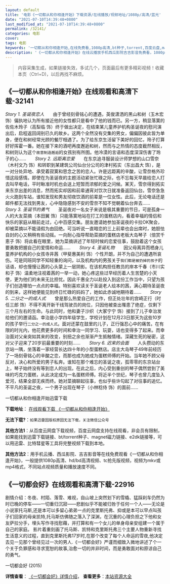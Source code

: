 ```yaml
---
layout: default
title: '电影《一切都从和你相逢开始》下载资源/在线播放/视频地址/1080p/高清/蓝光'
date: "2021-07-10T14:39:48+0800"
last_modified_at: "2021-07-10T14:39:48+0800"
permalink: /32141/
categories: 电影
cover:
tags: 电影
keywords: '一切都从和你相逢开始,在线免费看,1080p高清,bt种子,torrent,百度云盘,magnet,磁力链,迅雷下载资源'
description: '《一切都从和你相逢开始》在线云播放手机西瓜影院吉吉影音免费看，1080p高清bd/hd未删减完整版和tc抢先枪版，mkv/mp4格式，附带bt/torrent种子、magnet/磁力链、百度云盘、网盘资源迅雷下载链接'
---
```


>内容采集生成，如果链接失效，多试几个，页面最后有更多精彩视频！收藏本页（Ctrl+D)，以后再找不麻烦。


## 《一切都从和你相逢开始》在线观看和高清下载-32141

*Story 1. 圣诞夜恋人*　　由于曾经刻骨铭心的遭遇，英俊潇洒的黑山和树（玉木宏 饰）偏执地认为所有接近他的女性都只是看中了他的钱而已。另一方，稍显落寞的佐佐木玲子（高梨临 饰）终于做出决定，在结束某儿童养护机构圣诞夜的慰问演出后，启程返回阔别已久的故乡。这两个全然没有交集的男女，偏偏因彼此皆为单身，便在和树经常光顾的餐厅相遇了。为了给东京生活留下美好的回忆，玲子打算好好挥霍一番。她在接下来的酒吧再度邂逅和树，然而与之热情的态度截然相反，和树则认为这个`故意制造邂逅`的女孩别有所图。他冷漠的言语和态度深深伤害了玲子的心&hellip;…　　*Story 2. 远距离恋爱*　　在东京追寻服装设计师梦想的山口雪奈（木村文乃 饰）和转职到某建筑公司仙台分公司的津村拓实（东出昌大 饰），是一对分处异地、承受着寂寞和思念之苦的恋人。许是远距离的辛酸，让雪奈格外珍惜这段感情。即使在为圣诞夜的主题活动紧张忙碌之际，也不忘每天早晨给恋人打去叫早电话，平时瞅准时机也会送上短暂而浓郁的爱之问候。某天，雪奈得到拓实来东京出差的消息，然而拓实却因和前辈通宵对饮次日就准备返回仙台。雪奈急急火火跑到车站，谁知发现和男友彻夜饮酒的前辈是一位女性。此后，无论电话还是邮件都无法找到男友，心中隐隐感到不安的雪奈不知不觉朝着仙台奔去……　　*Story 3. 圣诞节的勇气*　　圣诞夜对一名女子来说是极其重要的节日，可是孤身一人的大友菜摘（本田翼 饰）只能落寞地站在打工的蛋糕店内，看着幸福的情侣和快乐的家庭从眼前走过，心中百感交集。朋友邀请她参加圣诞夜的卡拉OK聚会，却被菜摘以不能请假为由回绝。可当听说一直暗恋的三上前辈也会出席时，她胆怯自封的心又稍稍有些动摇。一向耐心指导帮助菜摘的蛋糕店老板大岛琴子（倍赏千恵子 饰）将此看在眼里，她为菜摘讲述了年轻时候的恋爱往事，鼓励着这个女孩要勇敢把握自己的爱情和命运&hellip;…　　*Story 4. 圣诞礼物*　　因父母离异而栖身儿童养护机构的小女孩寺井茜（甲斐惠美利 饰）个性开朗，并不为自己的遭遇所哀伤。可是同班同学不知轻重的询问，以及机构内的男孩关于`我们都是被扔掉的孩子`的话语，却也慢慢让茜的心头蒙上一层阴影。在该机构担任教员的岸本千春（市川实和子 饰）温柔地注视着茜的一举一动，她心疼这些过早经历着人生苦楚的小天使，更为他们的未来无比担忧。因此千惠全力以赴投入到这份工作当中，只望为孩子们创造哪怕一点点的幸福。特别喜欢读关于圣诞老人绘本的茜，满心期待圣诞夜的到来，这样她便能见到终日忙碌的妈妈了，她如此赤诚地期待着……　　*Story 5. 二分之一的成人式*　　曾是那么热爱自己的工作，但正处壮年的宫崎正行（时任三郎 饰）不得不离开新干线驾驶员的岗位，只因他被查出罹患了绝症，仅剩下三个月左右的生命。与此同时，他和妻子沙织（大冢宁宁 饰）接到了儿子幸治发给他们的邀请函。幸治是小学四年级学生，学校计划在12月23日那天为这些10岁的孩子举行`二分之一的成人式`。面对还蒙在鼓里的儿子，正行强忍心中的痛苦。在有限的时光内，他花费更多的时间和幸治一同学习、玩耍，话也变得多了起来。而幸治面对父亲突如其来的改变，别扭之余也渐渐产生抵触情绪。深藏生死的秘密，这对父子迎来了20岁前最重要的时刻&hellip;…　　*Story 6. 迟来的会面*　　人头攒动的东京站一隅，坐落着一家经营长达四十年的小型蛋糕店。店主大岛琴子49年前经历了一场刻骨铭心的辛酸之恋，而那也成为她成为蛋糕师傅的开始。当年她不顾父母反对，决心和所爱的男子私奔。谁知在那个难忘的圣诞之夜，孤零零的东京站台上，琴子始终没有等到恋人的出现。在此之后，内心受到重创的琴子偶然尝到了美味的巧克力蛋糕，从此决定成为一名蛋糕师傅。将近半个世纪，琴子也曾几度坠入爱河，结果全部无疾而终。她对菜摘聊起往事，也似乎些许勾起了对往事的追忆。不平凡的圣诞之夜，一个男子出现在琴子（小林稔侍 饰）的面前&hellip;…


一切都从和你相逢开始迅雷下载

**下载地址**： [在线观看下载 《一切都从和你相逢开始》](https://www.993dy.com//vod-detail-id-16552.html) 


**无法下载?**：`如果迅雷因版权原因无法下载，关注微信公众号 `

**其他方法1**：从百度云网盘下载视频，百度云网盘支持在线观看，非会员有限制，如果能找到迅雷下载链接、bt/torrent种子、magnet磁力链接、e2dk链接等，可以用迅雷、比特彗星等工具将完整视频下载到本地。

**其他方法2**：用手机云播、西瓜影院、吉吉影音等在线免费观看《一切都从和你相逢开始》，一般提供1080p高清、hd/bd高清视频、tc抢先版视频，视频为mkv或mp4格式，不同站点视频质量和播放速度不同。


## 《一切都会好》在线观看和高清下载-22916

剧情介绍：冬夜、村陌、落雪、难视，自山坡上突然划下的雪橇、猛踩刹车仍然为时已晚的停车——一切重归沉寂——悲剧似乎不能被归咎于任何一个人——无论是小说家托马斯,还是本可以多留心弟弟一点的克里斯托弗、抑或是本可以早点叫孩子们回家的母亲凯特,托马斯仿佛随之落入了深渊，在沉重的心理负担之下他和女友萨拉分手，埋头写作寻找慰藉，并打算和有一个女儿的单身母亲安组建一个属于自己的家庭。   影片着重刻画了托马斯、凯特和克里斯托弗三个主要人物重新寻找生活意义的过程，直到克里斯托弗17岁时,在那个改变了每个人命运的雪夜,他决定去见一见那个曾经见过一次的男人.《一切都会好》严谨而细致入微地讲述了个一个关于负罪感和寻求宽恕的故事,治愈一切的并非时间，而是勇敢面对和原谅自己的勇气。


一切都会好 (2015)

**详情查看**： [《一切都会好》详情介绍](/movie/22916/)， **查看更多**：[本站资源大全](/movie/t/all/)

